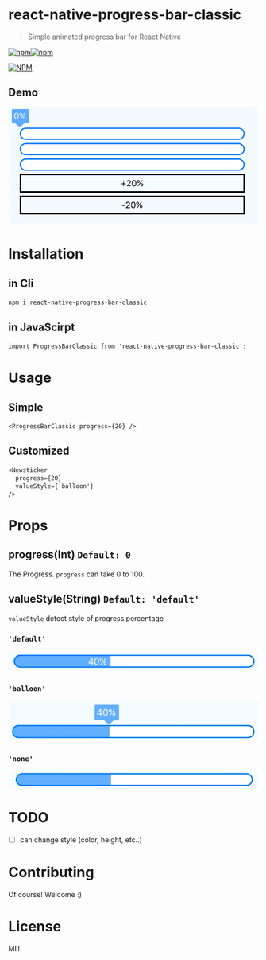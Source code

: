 react-native-progress-bar-classic
===

> Simple animated progress bar for React Native

[![npm](https://img.shields.io/npm/v/react-native-progress-bar-classic.svg)]()[![npm](https://img.shields.io/npm/l/react-native-progress-bar-classic.svg)]()

[![NPM](https://nodei.co/npm/react-native-progress-bar-classic.png?downloads=true&downloadRank=true&stars=true)](https://nodei.co/npm/react-native-progress-bar-classic/)

Demo
---
![Demo](./doc/demo.gif)


Installation
==

in Cli
---
```
npm i react-native-progress-bar-classic
```

in JavaScirpt
---
```
import ProgressBarClassic from 'react-native-progress-bar-classic';
```


Usage
===

Simple
---
```
<ProgressBarClassic progress={20} />
```

Customized
---
```
<Newsticker
  progress={20}
  valueStyle={'balloon'}
/>
```


Props
===

progress(Int) `Default: 0`
---
The Progress. `progress` can take 0 to 100.

valueStyle(String) `Default: 'default'`
---
`valueStyle` detect style of progress percentage

### `'default'`

![Demo](./doc/default.jpg)


### `'balloon'`

![Demo](./doc/balloon.jpg)

### `'none'`

![Demo](./doc/none.jpg)


TODO
==
- [ ] can change style (color, height, etc..)


Contributing
==
Of course! Welcome :)


License
==
MIT

